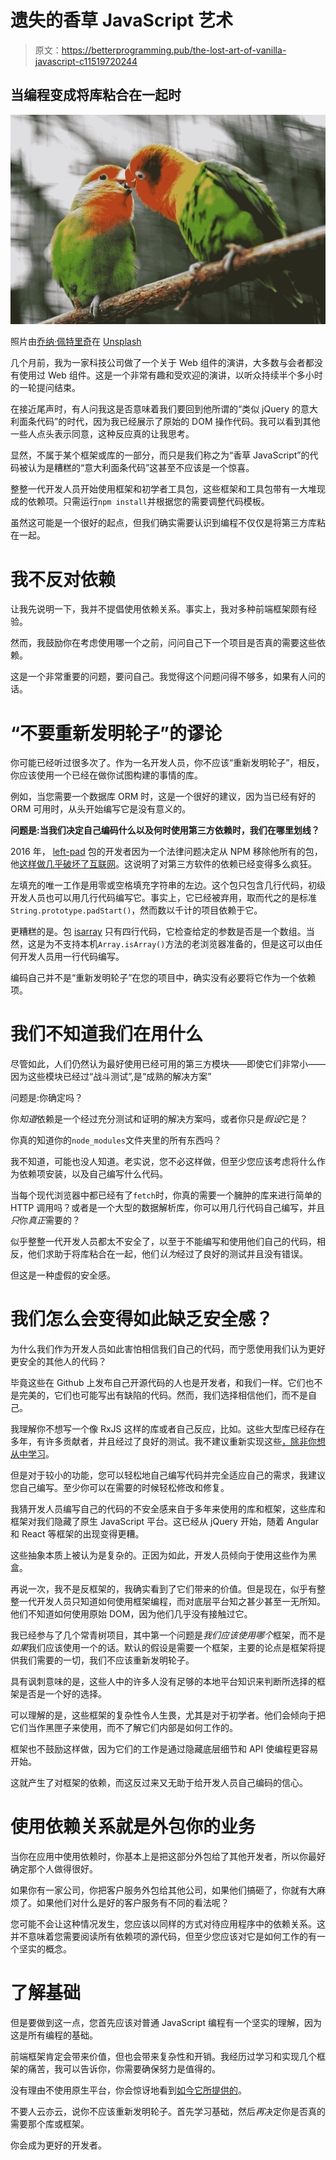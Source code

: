 # 遗失的香草 JavaScript 艺术

> 原文：<https://betterprogramming.pub/the-lost-art-of-vanilla-javascript-c11519720244>

## 当编程变成将库粘合在一起时

![](img/37822894d4bac9914c6c8494e7222eda.png)

照片由[乔纳·佩特里奇](https://unsplash.com/@jonah_jpg?utm_source=medium&utm_medium=referral)在 [Unsplash](https://unsplash.com?utm_source=medium&utm_medium=referral)

几个月前，我为一家科技公司做了一个关于 Web 组件的演讲，大多数与会者都没有使用过 Web 组件。这是一个非常有趣和受欢迎的演讲，以听众持续半个多小时的一轮提问结束。

在接近尾声时，有人问我这是否意味着我们要回到他所谓的“类似 jQuery 的意大利面条代码”的时代，因为我已经展示了原始的 DOM 操作代码。我可以看到其他一些人点头表示同意，这种反应真的让我思考。

显然，不属于某个框架或库的一部分，而只是我们称之为“香草 JavaScript”的代码被认为是糟糕的“意大利面条代码”这甚至不应该是一个惊喜。

整整一代开发人员开始使用框架和初学者工具包，这些框架和工具包带有一大堆现成的依赖项。只需运行`npm install`并根据您的需要调整代码模板。

虽然这可能是一个很好的起点，但我们确实需要认识到编程不仅仅是将第三方库粘在一起。

# 我不反对依赖

让我先说明一下，我并不提倡使用依赖关系。事实上，我对多种前端框架颇有经验。

然而，我鼓励你在考虑使用哪一个之前，问问自己下一个项目是否真的需要这些依赖。

这是一个非常重要的问题，要问自己。我觉得这个问题问得不够多，如果有人问的话。

# “不要重新发明轮子”的谬论

你可能已经听过很多次了。作为一名开发人员，你不应该“重新发明轮子”，相反，你应该使用一个已经在做你试图构建的事情的库。

例如，当您需要一个数据库 ORM 时，这是一个很好的建议，因为当已经有好的 ORM 可用时，从头开始编写它是没有意义的。

**问题是:当我们决定自己编码什么以及何时使用第三方依赖时，我们在哪里划线？**

2016 年， [left-pad](https://github.com/left-pad/left-pad) 包的开发者因为一个法律问题决定从 NPM 移除他所有的包，他[这样做几乎破坏了互联网](https://www.theregister.co.uk/2016/03/23/npm_left_pad_chaos/)。这说明了对第三方软件的依赖已经变得多么疯狂。

左填充的唯一工作是用零或空格填充字符串的左边。这个包只包含几行代码，初级开发人员也可以用几行代码编写它。事实上，它已经被弃用，取而代之的是标准`String.prototype.padStart()`，然而数以千计的项目依赖于它。

更糟糕的是。包 [isarray](https://github.com/juliangruber/isarray) 只有四行代码，它检查给定的参数是否是一个数组。当然，这是为不支持本机`Array.isArray()`方法的老浏览器准备的，但是这可以由任何开发人员用一行代码编写。

编码自己并不是“重新发明轮子”在您的项目中，确实没有必要将它作为一个依赖项。

# 我们不知道我们在用什么

尽管如此，人们仍然认为最好使用已经可用的第三方模块——即使它们非常小——因为这些模块已经过“战斗测试”,是“成熟的解决方案”

问题是:你确定吗？

你*知道*依赖是一个经过充分测试和证明的解决方案吗，或者你只是*假设*它是？

你真的知道你的`node_modules`文件夹里的所有东西吗？

我不知道，可能也没人知道。老实说，您不必这样做，但至少您应该考虑将什么作为依赖项安装，以及自己编写什么代码。

当每个现代浏览器中都已经有了`fetch`时，你真的需要一个臃肿的库来进行简单的 HTTP 调用吗？或者是一个大型的数据解析库，你可以用几行代码自己编写，并且*只*你*真正*需要的？

似乎整整一代开发人员都太不安全了，以至于不能编写和使用他们自己的代码，相反，他们求助于将库粘合在一起，他们*认为*经过了良好的测试并且没有错误。

但这是一种虚假的安全感。

# 我们怎么会变得如此缺乏安全感？

为什么我们作为开发人员如此害怕相信我们自己的代码，而宁愿使用我们认为更好更安全的其他人的代码？

毕竟这些在 Github 上发布自己开源代码的人也是开发者，和我们一样。它们也不是完美的，它们也可能写出有缺陷的代码。然而，我们选择相信他们，而不是自己。

我理解你不想写一个像 RxJS 这样的库或者自己反应，比如。这些大型库已经存在多年，有许多贡献者，并且经过了良好的测试。我不建议重新实现这些[，除非你想从中学习](https://medium.com/better-programming/why-coding-your-own-makes-you-a-better-developer-5c53439c5e4a?source=friends_link&sk=86f893a87f23d1e87ac699e68e87b896)。

但是对于较小的功能，您可以轻松地自己编写代码并完全适应自己的需求，我建议您自己编写。至少你可以在需要的时候轻松修改和修复。

我猜开发人员编写自己的代码的不安全感来自于多年来使用的库和框架，这些库和框架对我们隐藏了原生 JavaScript 平台。这已经从 jQuery 开始，随着 Angular 和 React 等框架的出现变得更糟。

这些抽象本质上被认为是复杂的。正因为如此，开发人员倾向于使用这些作为黑盒。

再说一次，我不是反框架的，我确实看到了它们带来的价值。但是现在，似乎有整整一代开发人员只知道如何使用框架编程，而对底层平台知之甚少甚至一无所知。他们不知道如何使用原始 DOM，因为他们几乎没有接触过它。

我已经参与了几个常青树项目，其中第一个问题是*我们应该使用哪个*框架，而不是*如果*我们应该使用一个的话。默认的假设是需要一个框架，主要的论点是框架将提供我们需要的一切，我们不应该重新发明轮子。

具有讽刺意味的是，这些人中的许多人没有足够的本地平台知识来判断所选择的框架是否是一个好的选择。

可以理解的是，这些框架的复杂性令人生畏，尤其是对于初学者。他们会倾向于把它们当作黑匣子来使用，而不了解它们内部是如何工作的。

框架也不鼓励这样做，因为它们的工作是通过隐藏底层细节和 API 使编程更容易开始。

这就产生了对框架的依赖，而这反过来又无助于给开发人员自己编码的信心。

# 使用依赖关系就是外包你的业务

当你在应用中使用依赖时，你基本上是把这部分外包给了其他开发者，所以你最好确定那个人做得很好。

如果你有一家公司，你把客户服务外包给其他公司，如果他们搞砸了，你就有大麻烦了。如果他们对什么是好的客户服务有不同的看法呢？

您可能不会让这种情况发生，您应该以同样的方式对待应用程序中的依赖关系。这并不意味着您需要阅读所有依赖项的源代码，但至少您应该对它是如何工作的有一个坚实的概念。

# 了解基础

但是要做到这一点，您首先应该对普通 JavaScript 编程有一个坚实的理解，因为这是所有编程的基础。

前端框架肯定会带来价值，但也会带来复杂性和开销。我经历过学习和实现几个框架的痛苦，我可以告诉你，你需要确保努力是值得的。

没有理由不使用原生平台，你会惊讶地看到[如今它所提供的](https://itnext.io/using-the-dom-like-a-pro-163a6c552eba?source=friends_link&sk=3e723a0f3c548d9b4b7c11d354a26659)。

不要人云亦云，说你不应该重新发明轮子。首先学习基础，然后*再*决定你是否真的需要那个库或框架。

你会成为更好的开发者。